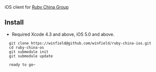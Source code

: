 iOS client for [Ruby China Group](http://ruby-china.org)

## Install

  * Required Xcode 4.3 and above, iOS 5.0 and above.

  ```
	git clone https://winfield@github.com/winfield/ruby-china-ios.git
	cd ruby-china-os
	git submodule init
	git submodule update

	ready to go~

